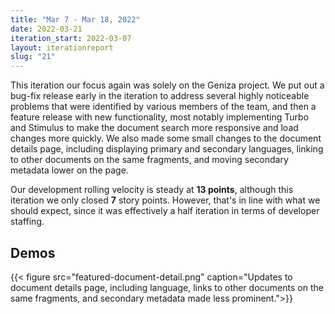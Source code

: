 ```yaml
---
title: "Mar 7 - Mar 18, 2022"
date: 2022-03-21
iteration_start: 2022-03-07
layout: iterationreport
slug: "21"
---
```


This iteration our focus again was solely on the Geniza project. We put out a bug-fix release early in the iteration to address several highly noticeable problems that were identified by various members of the team, and then a feature release with new functionality, most notably implementing Turbo and Stimulus to make the document search more responsive and load changes more quickly. We also made some small changes to the document details page, including displaying primary and secondary languages, linking to other documents on the same fragments, and moving secondary metadata lower on the page.

Our development rolling velocity is steady at **13 points**, although this iteration we only closed **7** story points. However, that's in line with what we should expect, since it was effectively a half iteration in terms of developer staffing.

## Demos

{{< figure src="featured-document-detail.png" caption="Updates to document details page, including language, links to other documents on the same fragments, and secondary metadata made less prominent.">}}









